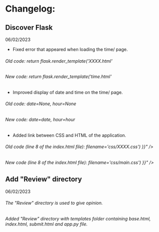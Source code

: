 # Changelog:

## Discover Flask

06/02/2023

- Fixed error that appeared when loading the time/ page.

###### Old code: return flask.render_template('XXXX.html'
###### New code: return flask.render_template('time.html'

- Improved display of date and time on the time/ page.
###### Old code: date=None, hour=None
###### New code: date=date, hour=hour

- Added link between CSS and HTML of the application.
###### Old code (line 8 of the index.html file):  filename='css/XXXX.css') }}" />
###### New code (line 8 of the index.html file): filename='css/main.css') }}" />

## Add "Review" directory

06/02/2023

###### The "Review" directory is used to give opinion.
###### Added "Review" directory with templates folder containing base.html, index.html, submit.html and app.py file.
